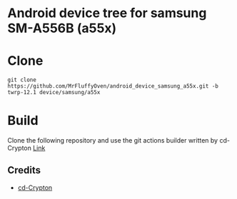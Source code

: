 # Android device tree for samsung SM-A556B (a55x)
# Clone
    git clone https://github.com/MrFluffyOven/android_device_samsung_a55x.git -b twrp-12.1 device/samsung/a55x
# Build
Clone the following repository and use the git actions builder written by cd-Crypton
[Link](https://github.com/TheNoobDevs/samsung_a55x_vendorbootimage-builder)

## Credits
- [cd-Crypton](https://github.com/cd-Crypton)
